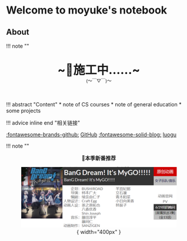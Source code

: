 # Welcome to moyuke's notebook

## About

!!! note "" 
    <br><br>
    <div align="center" style="font-size:32px;font-weight:bold">
        ~🚧施工中……~
    </div>
    <div align="center" style="font-size:12px">
        (～￣▽￣)～
    </div>
    <br><br>

!!! abstract "Content"
	* note of CS courses
	* note of general education
	* some projects

!!! advice inline end "相关链接"
    <div class="flink-list">
    <div class="flink-list-item">
        [:fontawesome-brands-github:](https://github.com/moyuke) [GitHub](https://github.com/moyuke)
		[:fontawesome-solid-blog:](https://lesteryu.blog.luogu.org) [luogu](https://lesteryu.blog.luogu.org)
    </div>
    </div>

!!! note ""
    <center>
        **🚩本季新番推荐**
    </center>
    <figure markdown align="center">
    ![](assets/image-20230827143506768.png){ width="400px" }
    <figure>
    
